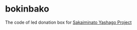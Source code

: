 # bokinbako
The code of led donation box for <a href="https://yashago.org/">Sakaiminato Yashago Project</a>
